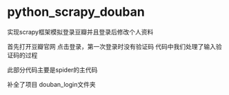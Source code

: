 # python_scrapy_douban
实现scrapy框架模拟登录豆瓣并且登录后修改个人资料

首先打开豆瓣官网 点击登录，第一次登录时没有验证码 代码中我们处理了输入验证码的过程

此部分代码主要是spider的主代码



补全了项目 douban_login文件夹
